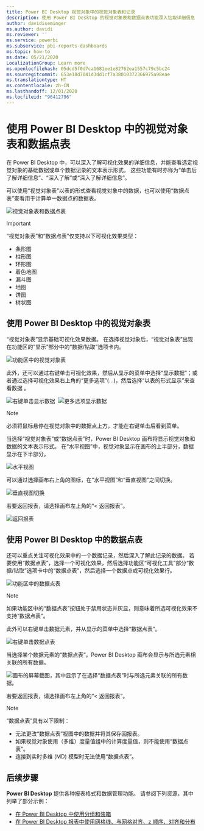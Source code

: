 ```yaml
---
title: Power BI Desktop 视觉对象中的视觉对象表和记录
description: 使用 Power BI Desktop 的视觉对象表和数据点表功能深入钻取详细信息
author: davidiseminger
ms.author: davidi
ms.reviewer: ''
ms.service: powerbi
ms.subservice: pbi-reports-dashboards
ms.topic: how-to
ms.date: 05/21/2020
LocalizationGroup: Learn more
ms.openlocfilehash: 05dcd5f0d7ca1681ee1e82762ea1557c79c5bc24
ms.sourcegitcommit: 653e18d7041d3dd1cf7a38010372366975a98eae
ms.translationtype: HT
ms.contentlocale: zh-CN
ms.lasthandoff: 12/01/2020
ms.locfileid: "96412796"
---
```

# <a name="use-visual-table-and-data-point-table-in-power-bi-desktop"></a>使用 Power BI Desktop 中的视觉对象表和数据点表
在 Power BI Desktop 中，可以深入了解可视化效果的详细信息，并能查看选定视觉对象的基础数据或单个数据记录的文本表示形式。 这些功能有时亦称为“单击后了解详细信息”、“深入了解”或“深入了解详细信息”。

可以使用“视觉对象表”以表的形式查看视觉对象中的数据，也可以使用“数据点表”查看用于计算单一数据点的数据表。 

![视觉对象表和数据点表](media/desktop-see-data-see-records/see-data-record.png)

>[!IMPORTANT]
>“视觉对象表”和“数据点表”仅支持以下可视化效果类型：
>  - 条形图
>  - 柱形图
>  - 环形图
>  - 着色地图
>  - 漏斗图
>  - 地图
>  - 饼图
>  - 树状图

## <a name="use-visual-table-in-power-bi-desktop"></a>使用 Power BI Desktop 中的视觉对象表

“视觉对象表”显示基础可视化效果数据。 在选择视觉对象后，“视觉对象表”出现在功能区的“显示”部分中的“数据/钻取”选项卡内。

![功能区中的视觉对象表](media/desktop-see-data-see-records/visual-table-01.png)

此外，还可以通过右键单击可视化效果，然后从显示的菜单中选择“显示数据”；或者通过选择可视化效果右上角的“更多选项”(…)，然后选择“以表的形式显示”来查看数据  。

![右键单击显示数据](media/desktop-see-data-see-records/visual-table-02.png)&nbsp;&nbsp;![更多选项显示数据](media/desktop-see-data-see-records/visual-table-03.png)

> [!NOTE]
> 必须将鼠标悬停在视觉对象中的数据点上方，才能在右键单击后看到菜单。

当选择“视觉对象表”或“数据点表”时，Power BI Desktop 画布将显示视觉对象和数据的文本表示形式。 在“水平视图”中，视觉对象显示在画布的上半部分，数据显示在下半部分。 

![水平视图](media/desktop-see-data-see-records/visual-table-04.png)

可以通过选择画布右上角的图标，在“水平视图”和“垂直视图”之间切换。

![垂直视图切换](media/desktop-see-data-see-records/visual-table-05.png)

若要返回报表，请选择画布左上角的“< 返回报表”。

![返回报表](media/desktop-see-data-see-records/visual-table-06.png)

## <a name="use-data-point-table-in-power-bi-desktop"></a>使用 Power BI Desktop 中的数据点表

还可以重点关注可视化效果中的一个数据记录，然后深入了解此记录的数据。 若要使用“数据点表”，选择一个可视化效果，然后选择功能区“可视化工具”部分“数据/钻取”选项卡中的“数据点表”，然后选择一个数据点或可视化效果行。 

![功能区中的数据点表](media/desktop-see-data-see-records/visual-table-07.png)

> [!NOTE]
> 如果功能区中的“数据点表”按钮处于禁用状态并灰显，则意味着所选可视化效果不支持“数据点表”。

此外可以右键单击数据元素，并从显示的菜单中选择“数据点表”。

![右键单击数据点表](media/desktop-see-data-see-records/visual-table-08.png)

当选择某个数据元素的“数据点表”，Power BI Desktop 画布会显示与所选元素相关联的所有数据。 

![画布的屏幕截图，其中显示了在选择“数据点表”时与所选元素关联的所有数据。](media/desktop-see-data-see-records/visual-table-09.png)

若要返回报表，请选择画布左上角的“< 返回报表”。


> [!NOTE]
>“数据点表”具有以下限制：
> - 无法更改“数据点表”视图中的数据并将其保存回报表。
> - 如果视觉对象使用（多维）度量值组中的计算度量值，则不能使用“数据点表”。
> - 连接到实时多维 (MD) 模型时无法使用“数据点表”。

## <a name="next-steps"></a>后续步骤
**Power BI Desktop** 提供各种报表格式和数据管理功能。 请参阅下列资源，其中列举了部分示例：

* [在 Power BI Desktop 中使用分组和装箱](desktop-grouping-and-binning.md)
* [在 Power BI Desktop 报表中使用网格线、与网格对齐、z 顺序、对齐和分布](desktop-gridlines-snap-to-grid.md)

